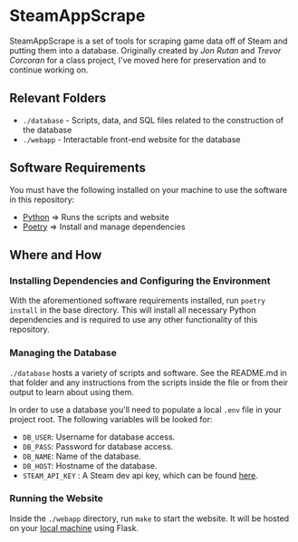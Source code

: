 # SteamAppScrape  
SteamAppScrape is a set of tools for scraping game data off of Steam and putting them into a database.
Originally created by *Jon Rutan* and *Trevor Corcoran* for a class project, I've moved here for preservation and to continue working on.

## Relevant Folders  
* `./database` - Scripts, data, and SQL files related to the construction of the database
* `./webapp` - Interactable front-end website for the database

## Software Requirements
You must have the following installed on your machine to use the software in this repository: 
* [Python](https://www.python.org/) => Runs the scripts and website
* [Poetry](https://python-poetry.org/) => Install and manage dependencies

## Where and How

### Installing Dependencies and Configuring the Environment
With the aforementioned software requirements installed, run `poetry install` in the base directory.
This will install all necessary Python dependencies and is required to use any other functionality of this repository.

### Managing the Database
`./database` hosts a variety of scripts and software. See the README.md in that folder and any instructions from the
scripts inside the file or from their output to learn about using them.
  
In order to use a database you'll need to populate a local `.env` file in your project root. The following variables will be looked for:  
- `DB_USER`: Username for database access.  
- `DB_PASS`: Password for database access.  
- `DB_NAME`: Name of the database.  
- `DB_HOST`: Hostname of the database.  
- `STEAM_API_KEY` : A Steam dev api key, which can be found [here](https://steamcommunity.com/dev).  

### Running the Website
Inside the `./webapp` directory, run `make` to start the website.
It will be hosted on your [local machine](http://localhost:5000) using Flask.

